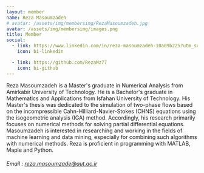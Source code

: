 ```yaml
---
layout: member
name: Reza Masoumzadeh
# avatar: /assets/img/membersimg/RezaMasoumzadeh.jpg
avatar: /assets/img/membersimg/images.png
title: Member
social:
  - link: https://www.linkedin.com/in/reza-masoumzadeh-10a09b225?utm_source=share&utm_campaign=share_via&utm_content=profile&utm_medium=android_app
    icon: bi-linkedin

  - link: https://github.com/RezaMz77
    icon: bi-github
---
```


Reza Masoumzadeh is a Master's graduate in Numerical Analysis from Amirkabir University of Technology. He is a Bachelor's graduate in Mathematics and Applications from Isfahan University of Technology. His Master's thesis was dedicated to the simulation of two-phase flows based on the incompressible Cahn-Hilliard-Navier-Stokes (CHNS) equations using the isogeometric analysis (IGA) method. Accordingly, his research primarily focuses on numerical methods for solving partial differential equations. Masoumzadeh is interested in researching and working in the fields of machine learning and data mining, especially for combining such algorithms with numerical methods. Reza is proficient in programming with MATLAB, Maple and Python.

###### Email : reza.masoumzade@aut.ac.ir
